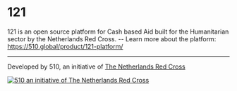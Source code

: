 # 121

121 is an open source platform for Cash based Aid built for the Humanitarian sector by the Netherlands Red Cross. -- Learn more about the platform: <https://510.global/product/121-platform/>

---

Developed by 510, an initiative of [The Netherlands Red Cross](https://www.redcross.nl/)

[![510 an initiative of The Netherlands Red Cross](https://510.global/wp-content/uploads/2024/10/cropped-Logo-510-600x142.jpg)](https://510.global/)
